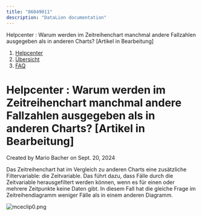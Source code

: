 ```yaml
---
title: "86049011"
description: "DataLion documentation"
---
```


Helpcenter : Warum werden im Zeitreihenchart manchmal andere Fallzahlen ausgegeben als in anderen Charts? \[Artikel in Bearbeitung\]  

1.  [Helpcenter](index.html)
2.  [Übersicht](2982609.html)
3.  [FAQ](FAQ_3539147.html)

# Helpcenter : Warum werden im Zeitreihenchart manchmal andere Fallzahlen ausgegeben als in anderen Charts? \[Artikel in Bearbeitung\]

Created by Mario Bacher on Sept. 20, 2024

Das Zeitreihenchart hat im Vergleich zu anderen Charts eine zusätzliche Filtervariable: die Zeitvariable. Das führt dazu, dass Fälle durch die Zeitvariable herausgefiltert werden können, wenn es für einen oder mehrere Zeitpunkte keine Daten gibt. In diesem Fall hat die gleiche Frage im Zeitreihendiagramm weniger Fälle als in einem anderen Diagramm. 

![mceclip0.png](/img/86114439.png?width=760)